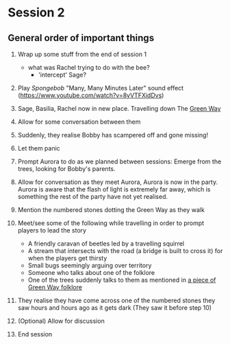 # Session 2

## General order of important things

1. Wrap up some stuff from the end of session 1
   - what was Rachel trying to do with the bee?
     - 'intercept' Sage?
2. Play _Spongebob_ "Many, Many Minutes Later" sound effect (https://www.youtube.com/watch?v=8yVTFXidDvs)
3. Sage, Basilia, Rachel now in new place. Travelling down The [Green Way](../../Places/green-way.md)
4. Allow for some conversation between them
5. Suddenly, they realise Bobby has scampered off and gone missing!
6. Let them panic
7. Prompt Aurora to do as we planned between sessions: Emerge from the trees, looking for Bobby's parents.
8. Allow for conversation as they meet Aurora, Aurora is now in the party. Aurora is aware that the flash of light is extremely far away, which is something the rest of the party have not yet realised.
9. Mention the numbered stones dotting the Green Way as they walk
10. Meet/see some of the following while travelling in order to prompt players to lead the story

    - A friendly caravan of beetles led by a travelling squirrel
    - A stream that intersects with the road (a bridge is built to cross it) for when the players get thirsty
    - Small bugs seemingly arguing over territory
    - Someone who talks about one of the folklore
    - One of the trees suddenly talks to them as mentioned in [a piece of Green Way folklore](../../Places/green-way.md#the-forest-spirits-and-their-mockery)

11. They realise they have come across one of the numbered stones they saw hours and hours ago as it gets dark (They saw it before step 10)
12. (Optional) Allow for discussion
13. End session
